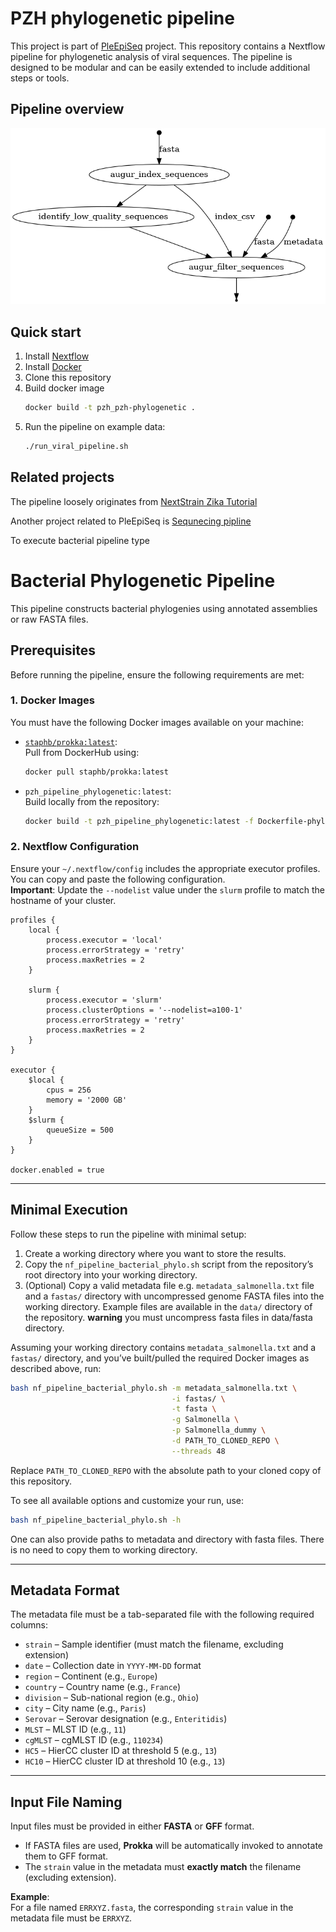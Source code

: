 PZH phylogenetic pipeline
=========================

This project is part of [PleEpiSeq](https://www.pzh.gov.pl/projekty-i-programy/plepiseq/) project. This repository contains a Nextflow pipeline for phylogenetic analysis of viral sequences. The pipeline is designed to be modular and can be easily extended to include additional steps or tools.

Pipeline overview
-----------------
![nf_viral_phylogenetic_pipeline.png](nf_viral_phylogenetic_pipeline.png "Pipeline Overview")

Quick start
-----------

1. Install [Nextflow](https://www.nextflow.io/docs/latest/install.html)
2. Install [Docker](https://docs.docker.com/engine/install/)
3. Clone this repository
4. Build docker image
   ```bash
   docker build -t pzh_pzh-phylogenetic .
   ```
5. Run the pipeline on example data:
   ```bash
   ./run_viral_pipeline.sh
    ```


Related projects
----------------

The pipeline loosely originates from [NextStrain Zika Tutorial](https://github.com/nextstrain/zika-tutorial)

Another project related to PleEpiSeq is [Sequnecing pipline](https://github.com/mkadlof/pzh_pipeline_viral)

To execute bacterial pipeline type

# Bacterial Phylogenetic Pipeline

This pipeline constructs bacterial phylogenies using annotated assemblies or raw FASTA files.

## Prerequisites

Before running the pipeline, ensure the following requirements are met:

### 1. Docker Images

You must have the following Docker images available on your machine:

- [`staphb/prokka:latest`](https://hub.docker.com/r/staphb/prokka):  
  Pull from DockerHub using:
  ```bash
  docker pull staphb/prokka:latest
  ```

- `pzh_pipeline_phylogenetic:latest`:  
  Build locally from the repository:
  ```bash
  docker build -t pzh_pipeline_phylogenetic:latest -f Dockerfile-phylogenetic .
  ```

### 2. Nextflow Configuration

Ensure your `~/.nextflow/config` includes the appropriate executor profiles. You can copy and paste the following configuration.  
**Important**: Update the `--nodelist` value under the `slurm` profile to match the hostname of your cluster.

```
profiles {
    local {
        process.executor = 'local'
        process.errorStrategy = 'retry'
        process.maxRetries = 2
    }

    slurm {
        process.executor = 'slurm'
        process.clusterOptions = '--nodelist=a100-1'
        process.errorStrategy = 'retry'
        process.maxRetries = 2
    }
}

executor {
    $local {
        cpus = 256
        memory = '2000 GB'
    }
    $slurm {
        queueSize = 500
    }
}

docker.enabled = true
```

---

## Minimal Execution

Follow these steps to run the pipeline with minimal setup:

1. Create a working directory where you want to store the results.
2. Copy the `nf_pipeline_bacterial_phylo.sh` script from the repository’s root directory into your working directory.
3. (Optional) Copy a valid metadata file e.g. `metadata_salmonella.txt` file and a `fastas/` directory with uncompressed genome FASTA files into the working directory.  Example files are available in the `data/` directory of the repository. **warning** you must uncompress fasta files in data/fasta directory.

Assuming your working directory contains `metadata_salmonella.txt` and a `fastas/` directory, and you’ve built/pulled the required Docker images as described above, run:

```bash
bash nf_pipeline_bacterial_phylo.sh -m metadata_salmonella.txt \
                                    -i fastas/ \
                                    -t fasta \
                                    -g Salmonella \
                                    -p Salmonella_dummy \
                                    -d PATH_TO_CLONED_REPO \
                                    --threads 48
```

Replace `PATH_TO_CLONED_REPO` with the absolute path to your cloned copy of this repository.

To see all available options and customize your run, use:

```bash
bash nf_pipeline_bacterial_phylo.sh -h
```

One can also provide paths to metadata and directory with fasta files. There is no need to copy them to working directory.

---

## Metadata Format

The metadata file must be a tab-separated file with the following required columns:

- `strain` – Sample identifier (must match the filename, excluding extension)
- `date` – Collection date in `YYYY-MM-DD` format
- `region` – Continent (e.g., `Europe`)
- `country` – Country name (e.g., `France`)
- `division` – Sub-national region (e.g., `Ohio`)
- `city` – City name (e.g., `Paris`)
- `Serovar` – Serovar designation (e.g., `Enteritidis`)
- `MLST` – MLST ID (e.g., `11`)
- `cgMLST` – cgMLST ID (e.g., `110234`)
- `HC5` – HierCC cluster ID at threshold 5 (e.g., `13`)
- `HC10` – HierCC cluster ID at threshold 10 (e.g., `13`)

---

## Input File Naming

Input files must be provided in either **FASTA** or **GFF** format.

- If FASTA files are used, **Prokka** will be automatically invoked to annotate them to GFF format.
- The `strain` value in the metadata must **exactly match** the filename (excluding extension).

**Example**:  
For a file named `ERRXYZ.fasta`, the corresponding `strain` value in the metadata file must be `ERRXYZ`.

